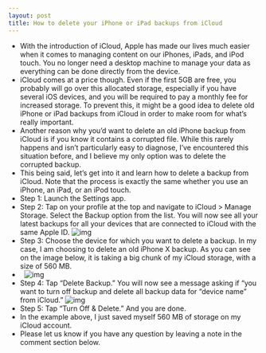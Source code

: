 ```yaml
---
layout: post
title: How to delete your iPhone or iPad backups from iCloud
---
```

* With the introduction of iCloud, Apple has made our lives much easier when it comes to managing content on our iPhones, iPads, and iPod touch. You no longer need a desktop machine to manage your data as everything can be done directly from the device.
* iCloud comes at a price though. Even if the first 5GB are free, you probably will go over this allocated storage, especially if you have several iOS devices, and you will be required to pay a monthly fee for increased storage. To prevent this, it might be a good idea to delete old iPhone or iPad backups from iCloud in order to make room for what’s really important.
* Another reason why you’d want to delete an old iPhone backup from iCloud is if you know it contains a corrupted file. While this rarely happens and isn’t particularly easy to diagnose, I’ve encountered this situation before, and I believe my only option was to delete the corrupted backup.
* This being said, let’s get into it and learn how to delete a backup from iCloud. Note that the process is exactly the same whether you use an iPhone, an iPad, or an iPod touch.
* Step 1: Launch the Settings app.
* Step 2: Tap on your profile at the top and navigate to iCloud > Manage Storage. Select the Backup option from the list. You will now see all your latest backups for all your devices that are connected to iCloud with the same Apple ID.
![img](http://media.idownloadblog.com/wp-content/uploads/2013/01/View-iCloud-backups-on-iPhone.jpeg)
* Step 3: Choose the device for which you want to delete a backup. In my case, I am choosing to delete an old iPhone X backup. As you can see on the image below, it is taking a big chunk of my iCloud storage, with a size of 560 MB.
*  
![img](http://media.idownloadblog.com/wp-content/uploads/2013/01/View-old-iPhone-backup.jpeg)
* Step 4: Tap “Delete Backup.” You will now see a message asking if “you want to turn off backup and delete all backup data for “device name” from iCloud.”
![img](http://media.idownloadblog.com/wp-content/uploads/2013/01/Turn-off-and-delete-backup.jpeg)
* Step 5: Tap “Turn Off & Delete.” And you are done.
* In the example above, I just saved myself 560 MB of storage on my iCloud account.
* Please let us know if you have any question by leaving a note in the comment section below.

